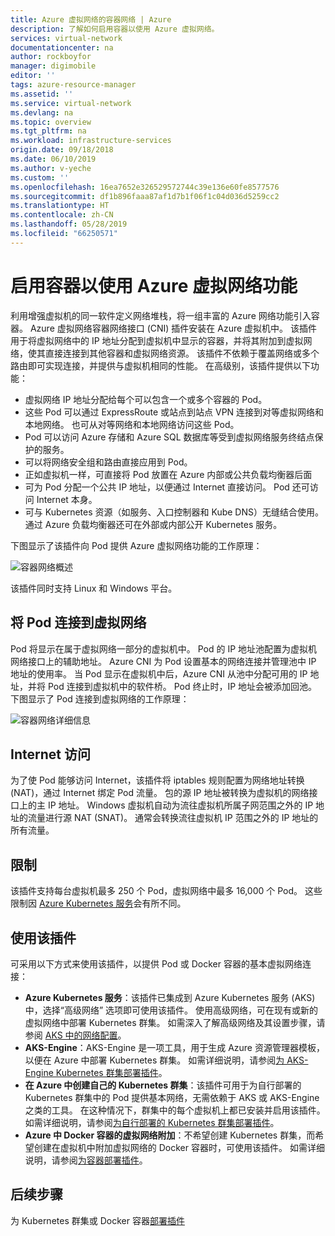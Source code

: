 ```yaml
---
title: Azure 虚拟网络的容器网络 | Azure
description: 了解如何启用容器以使用 Azure 虚拟网络。
services: virtual-network
documentationcenter: na
author: rockboyfor
manager: digimobile
editor: ''
tags: azure-resource-manager
ms.assetid: ''
ms.service: virtual-network
ms.devlang: na
ms.topic: overview
ms.tgt_pltfrm: na
ms.workload: infrastructure-services
origin.date: 09/18/2018
ms.date: 06/10/2019
ms.author: v-yeche
ms.custom: ''
ms.openlocfilehash: 16ea7652e326529572744c39e136e60fe8577576
ms.sourcegitcommit: df1b896faaa87af1d7b1f06f1c04d036d5259cc2
ms.translationtype: HT
ms.contentlocale: zh-CN
ms.lasthandoff: 05/28/2019
ms.locfileid: "66250571"
---
```

# <a name="enable-containers-to-use-azure-virtual-network-capabilities"></a>启用容器以使用 Azure 虚拟网络功能

利用增强虚拟机的同一软件定义网络堆栈，将一组丰富的 Azure 网络功能引入容器。 Azure 虚拟网络容器网络接口 (CNI) 插件安装在 Azure 虚拟机中。 该插件用于将虚拟网络中的 IP 地址分配到虚拟机中显示的容器，并将其附加到虚拟网络，使其直接连接到其他容器和虚拟网络资源。 该插件不依赖于覆盖网络或多个路由即可实现连接，并提供与虚拟机相同的性能。 在高级别，该插件提供以下功能：

- 虚拟网络 IP 地址分配给每个可以包含一个或多个容器的 Pod。
- 这些 Pod 可以通过 ExpressRoute 或站点到站点 VPN 连接到对等虚拟网络和本地网络。 也可从对等网络和本地网络访问这些 Pod。
- Pod 可以访问 Azure 存储和 Azure SQL 数据库等受到虚拟网络服务终结点保护的服务。
- 可以将网络安全组和路由直接应用到 Pod。
- 正如虚拟机一样，可直接将 Pod 放置在 Azure 内部或公共负载均衡器后面
- 可为 Pod 分配一个公共 IP 地址，以便通过 Internet 直接访问。 Pod 还可访问 Internet 本身。
- 可与 Kubernetes 资源（如服务、入口控制器和 Kube DNS）无缝结合使用。 通过 Azure 负载均衡器还可在外部或内部公开 Kubernetes 服务。

下图显示了该插件向 Pod 提供 Azure 虚拟网络功能的工作原理：

![容器网络概述](./media/container-networking/container-networking-overview.png)

该插件同时支持 Linux 和 Windows 平台。

## <a name="connecting-pods-to-a-virtual-network"></a>将 Pod 连接到虚拟网络

Pod 将显示在属于虚拟网络一部分的虚拟机中。 Pod 的 IP 地址池配置为虚拟机网络接口上的辅助地址。 Azure CNI 为 Pod 设置基本的网络连接并管理池中 IP 地址的使用率。 当 Pod 显示在虚拟机中后，Azure CNI 从池中分配可用的 IP 地址，并将 Pod 连接到虚拟机中的软件桥。 Pod 终止时，IP 地址会被添加回池。 下图显示了 Pod 连接到虚拟网络的工作原理：

![容器网络详细信息](./media/container-networking/container-networking-detail.png)

## <a name="internet-access"></a>Internet 访问

为了使 Pod 能够访问 Internet，该插件将 iptables  规则配置为网络地址转换 (NAT)，通过 Internet 绑定 Pod 流量。 包的源 IP 地址被转换为虚拟机的网络接口上的主 IP 地址。 Windows 虚拟机自动为流往虚拟机所属子网范围之外的 IP 地址的流量进行源 NAT (SNAT)。 通常会转换流往虚拟机 IP 范围之外的 IP 地址的所有流量。

## <a name="limits"></a>限制

该插件支持每台虚拟机最多 250 个 Pod，虚拟网络中最多 16,000 个 Pod。 这些限制因 [Azure Kubernetes 服务](../azure-subscription-service-limits.md?toc=%2fvirtual-network%2ftoc.json#azure-kubernetes-service-limits)会有所不同。

## <a name="using-the-plug-in"></a>使用该插件

可采用以下方式来使用该插件，以提供 Pod 或 Docker 容器的基本虚拟网络连接：

- **Azure Kubernetes 服务**：该插件已集成到 Azure Kubernetes 服务 (AKS) 中，选择“高级网络”  选项即可使用该插件。 使用高级网络，可在现有或新的虚拟网络中部署 Kubernetes 群集。 如需深入了解高级网络及其设置步骤，请参阅 [AKS 中的网络配置](../aks/configure-azure-cni.md?toc=%2fvirtual-network%2ftoc.json)。
    <!--MOONCAKE: URL networking-overview.md DIRECT TO configure-azure-cni.md-->
- **AKS-Engine**：AKS-Engine 是一项工具，用于生成 Azure 资源管理器模板，以便在 Azure 中部署 Kubernetes 群集。 如需详细说明，请参阅[为 AKS-Engine Kubernetes 群集部署插件](deploy-container-networking.md#deploy-the-azure-virtual-network-container-network-interface-plug-in)。
- **在 Azure 中创建自己的 Kubernetes 群集**：该插件可用于为自行部署的 Kubernetes 群集中的 Pod 提供基本网络，无需依赖于 AKS 或 AKS-Engine 之类的工具。 在这种情况下，群集中的每个虚拟机上都已安装并启用该插件。 如需详细说明，请参阅[为自行部署的 Kubernetes 群集部署插件](deploy-container-networking.md#deploy-plug-in-for-a-kubernetes-cluster)。
- **Azure 中 Docker 容器的虚拟网络附加**：不希望创建 Kubernetes 群集，而希望创建在虚拟机中附加虚拟网络的 Docker 容器时，可使用该插件。 如需详细说明，请参阅[为容器部署插件](deploy-container-networking.md#deploy-plug-in-for-docker-containers)。

## <a name="next-steps"></a>后续步骤

为 Kubernetes 群集或 Docker 容器[部署插件](deploy-container-networking.md)

<!--Update_Description: new articles on container networking overview -->
<!--ms.date: 06/03/2019-->